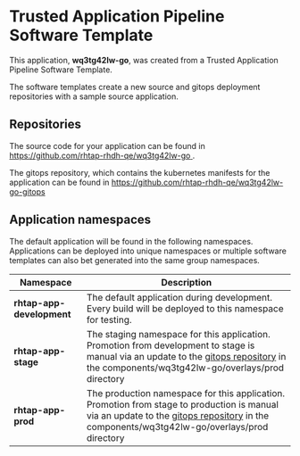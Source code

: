 # Trusted Application Pipeline Software Template

This application, **wq3tg42lw-go**, was created from a Trusted Application Pipeline Software Template.

The software templates create a new source and gitops deployment repositories with a sample source application. 

## Repositories

The source code for your application can be found in [https://github.com/rhtap-rhdh-qe/wq3tg42lw-go ](https://github.com/rhtap-rhdh-qe/wq3tg42lw-go ).
 
The gitops repository, which contains the kubernetes manifests for the application can be found in 
[https://github.com/rhtap-rhdh-qe/wq3tg42lw-go-gitops ](https://github.com/rhtap-rhdh-qe/wq3tg42lw-go-gitops ) 

## Application namespaces 

The default application will be found in the following namespaces. Applications can be deployed into unique namespaces or multiple software templates can also bet generated into the same group namespaces.  

|  Namespace   |  Description   |  
| -------- | -------- |   
| **rhtap-app-development** | The default application during development. Every build will be deployed to this namespace for testing. | 
| **rhtap-app-stage** | The staging namespace for this application. Promotion from development to stage is manual via an update to the [gitops repository](https://github.com/rhtap-rhdh-qe/wq3tg42lw-go-gitops ) in the components/wq3tg42lw-go/overlays/prod directory |  
| **rhtap-app-prod** | The production namespace for this application. Promotion from stage to production is manual via an update to the [gitops repository](https://github.com/rhtap-rhdh-qe/wq3tg42lw-go-gitops ) in the components/wq3tg42lw-go/overlays/prod directory | 